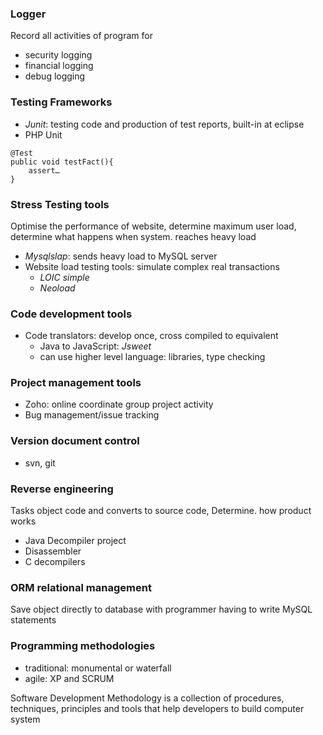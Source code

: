 ### Logger
Record all activities of program for
- security logging
- financial logging
- debug logging

### Testing Frameworks
- *Junit*: testing code and production of test reports, built-in at eclipse
- PHP Unit

```Junit
@Test
public void testFact(){
	assert…
}
```

### Stress Testing tools
Optimise the performance of website, determine maximum user load, determine what happens when system. reaches heavy load
- *Mysqlslap*: sends heavy load to MySQL server
- Website load testing tools: simulate complex real transactions
	- *LOIC simple*
	- *Neoload*

### Code development tools
- Code translators: develop once, cross compiled to equivalent
	- Java to JavaScript: *Jsweet*
	- can use higher level language: libraries, type checking

### Project management tools
- Zoho: online coordinate group project activity
- Bug management/issue tracking

### Version document control
- svn, git

### Reverse engineering
Tasks object code and converts to source code, Determine. how product works
- Java Decompiler project
- Disassembler
- C decompilers

### ORM relational management
Save object directly to database with programmer having to write MySQL statements

### Programming methodologies
- traditional: monumental or waterfall
- agile: XP and SCRUM

Software Development Methodology is a collection of procedures, techniques, principles and tools that help developers to build computer system